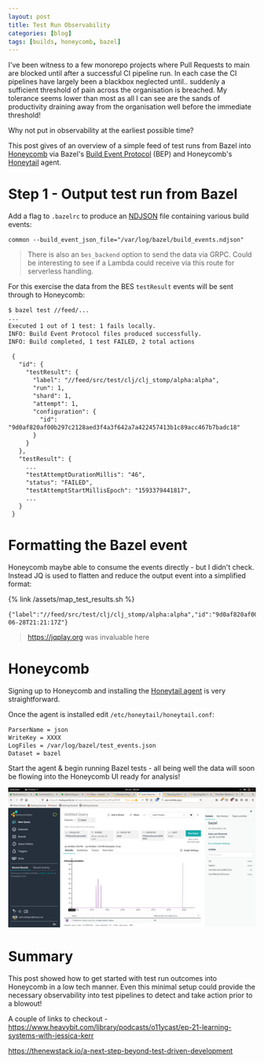 ```yaml
---
layout: post
title: Test Run Observability
categories: [blog]
tags: [builds, honeycomb, bazel]
---
```



I've been witness to a few monorepo projects where Pull Requests to main are blocked until after a successful 
CI pipeline run. In each case the CI pipelines have largely been a blackbox neglected until.. suddenly 
a sufficient threshold of pain across the organisation is breached. My tolerance seems lower than most as all
I can see are the sands of productivity draining away from the organisation well before the immediate threshold!
 


 

Why not put in observability at the earliest possible time? 



This post gives of an overview of a simple feed of test runs from Bazel into [Honeycomb](honeycomb.io) via 
Bazel's [Build Event Protocol](https://docs.bazel.build/versions/master/build-event-protocol.html) (BEP)
 and Honeycomb's [Honeytail](https://docs.honeycomb.io/getting-data-in/integrations/honeytail/) agent.
 
 
Step 1 - Output test run from Bazel
===================================
 
Add a flag to `.bazelrc` to produce an [NDJSON](http://ndjson.org/) file containing various build events:

````
common --build_event_json_file="/var/log/bazel/build_events.ndjson"
````

> There is also an `bes_backend` option to send the data via GRPC. Could be interesting to 
> see if a Lambda could receive via this route for serverless handling.
 
For this exercise the data from the BES `testResult` events will be sent through to Honeycomb:
 
````
$ bazel test //feed/...
...
Executed 1 out of 1 test: 1 fails locally.
INFO: Build Event Protocol files produced successfully.
INFO: Build completed, 1 test FAILED, 2 total actions
````
 
````
 {
   "id": {
     "testResult": {
       "label": "//feed/src/test/clj/clj_stomp/alpha:alpha",
       "run": 1,
       "shard": 1,
       "attempt": 1,
       "configuration": {
         "id": "9d0af820af00b297c2128aed3f4a3f642a7a422457413b1c89acc467b7badc18"
       }
     }
   },
   "testResult": {
     ...
     "testAttemptDurationMillis": "46",
     "status": "FAILED",
     "testAttemptStartMillisEpoch": "1593379441817",
     ...
   }
 }
````
 
Formatting the Bazel event
==========================

Honeycomb maybe able to consume the events directly - but I didn't check. Instead JQ is used to flatten and reduce 
the output event into a simplified format:

{% link /assets/map_test_results.sh %}


````
{"label":"//feed/src/test/clj/clj_stomp/alpha:alpha","id":"9d0af820af00b297c2128aed3f4a3f642a7a422457413b1c89acc467b7badc18","testDurationMillis":46,"testResultStatus":"FAILED","timestamp":"2020-06-28T21:21:17Z"}
````

> <https://jqplay.org> was invaluable here
 
 
 
Honeycomb
=========

Signing up to Honeycomb and installing the [Honeytail agent](https://docs.honeycomb.io/getting-data-in/integrations/honeytail/) is very straightforward.  
 
Once the agent is installed edit `/etc/honeytail/honeytail.conf`:

````
ParserName = json
WriteKey = XXXX
LogFiles = /var/log/bazel/test_events.json
Dataset = bazel
````

Start the agent & begin running Bazel tests - all being well the data will soon be flowing into the Honeycomb UI ready for analysis!

 ![honeycomb.png](/assets/honeycomb.png)


Summary
=======

This post showed how to get started with test run outcomes into Honeycomb in a low tech manner. Even this minimal setup
could provide the necessary observability into test pipelines to detect and take action prior to a blowout!


A couple of links to checkout - 
<https://www.heavybit.com/library/podcasts/o11ycast/ep-21-learning-systems-with-jessica-kerr>

<https://thenewstack.io/a-next-step-beyond-test-driven-development>